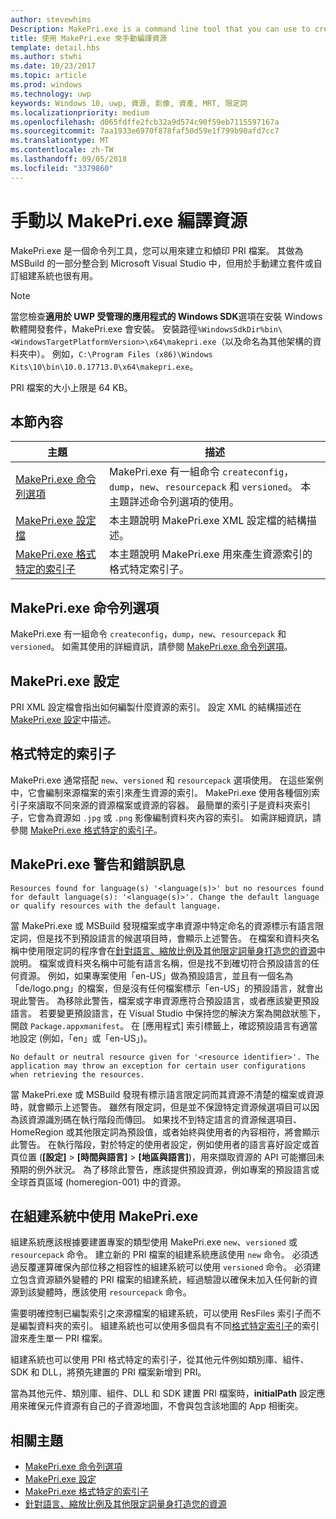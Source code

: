 ```yaml
---
author: stevewhims
Description: MakePri.exe is a command line tool that you can use to create and dump PRI files. It is integrated as part of MSBuild within Microsoft Visual Studio, but it could be useful to you for creating packages manually or with a custom build system.
title: 使用 MakePri.exe 來手動編譯資源
template: detail.hbs
ms.author: stwhi
ms.date: 10/23/2017
ms.topic: article
ms.prod: windows
ms.technology: uwp
keywords: Windows 10, uwp, 資源, 影像, 資產, MRT, 限定詞
ms.localizationpriority: medium
ms.openlocfilehash: d065fdffe2fcb32a9d574c90f59eb7115597167a
ms.sourcegitcommit: 7aa1933e6970f878faf50d59e1f799b90afd7cc7
ms.translationtype: MT
ms.contentlocale: zh-TW
ms.lasthandoff: 09/05/2018
ms.locfileid: "3379860"
---
```

# <a name="compile-resources-manually-with-makepriexe"></a>手動以 MakePri.exe 編譯資源

MakePri.exe 是一個命令列工具，您可以用來建立和傾印 PRI 檔案。 其做為 MSBuild 的一部分整合到 Microsoft Visual Studio 中，但用於手動建立套件或自訂組建系統也很有用。

> [!NOTE]
> 當您檢查**適用於 UWP 受管理的應用程式的 Windows SDK**選項在安裝 Windows 軟體開發套件，MakePri.exe 會安裝。 安裝路徑`%WindowsSdkDir%bin\<WindowsTargetPlatformVersion>\x64\makepri.exe`（以及命名為其他架構的資料夾中）。 例如，`C:\Program Files (x86)\Windows Kits\10\bin\10.0.17713.0\x64\makepri.exe`。

PRI 檔案的大小上限是 64 KB。

## <a name="in-this-section"></a>本節內容
|主題|描述|
|-|-|
| [MakePri.exe 命令列選項](makepri-exe-command-options.md) | MakePri.exe 有一組命令 `createconfig`，`dump`，`new`、`resourcepack` 和 `versioned`。 本主題詳述命令列選項的使用。 |
| [MakePri.exe 設定檔](makepri-exe-configuration.md) | 本主題說明 MakePri.exe XML 設定檔的結構描述。 |
| [MakePri.exe 格式特定的索引子](makepri-exe-format-specific-indexers.md) | 本主題說明 MakePri.exe 用來產生資源索引的格式特定索引子。 |

## <a name="makepriexe-command-line-options"></a>MakePri.exe 命令列選項

MakePri.exe 有一組命令 `createconfig`，`dump`，`new`、`resourcepack` 和 `versioned`。 如需其使用的詳細資訊，請參閱 [MakePri.exe 命令列選項](makepri-exe-command-options.md)。

## <a name="makepriexe-configuration"></a>MakePri.exe 設定

PRI XML 設定檔會指出如何編製什麼資源的索引。 設定 XML 的結構描述在 [MakePri.exe 設定](makepri-exe-configuration.md)中描述。

## <a name="format-specific-indexers"></a>格式特定的索引子

MakePri.exe 通常搭配 `new`、`versioned` 和 `resourcepack` 選項使用。 在這些案例中，它會編制來源檔案的索引來產生資源的索引。 MakePri.exe 使用各種個別索引子來讀取不同來源的資源檔案或資源的容器。 最簡單的索引子是資料夾索引子，它會為資源如 `.jpg` 或 `.png` 影像編制資料夾內容的索引。 如需詳細資訊，請參閱 [MakePri.exe 格式特定的索引子](makepri-exe-format-specific-indexers.md)。

## <a name="makepriexe-warnings-and-error-messages"></a>MakePri.exe 警告和錯誤訊息

```
Resources found for language(s) '<language(s)>' but no resources found for default language(s): '<language(s)>'. Change the default language or qualify resources with the default language.
```

當 MakePri.exe 或 MSBuild 發現檔案或字串資源中特定命名的資源標示有語言限定詞，但是找不到預設語言的候選項目時，會顯示上述警告。 在檔案和資料夾名稱中使用限定詞的程序會在[針對語言、縮放比例及其他限定詞量身打造您的資源](tailor-resources-lang-scale-contrast.md)中說明。 檔案或資料夾名稱中可能有語言名稱，但是找不到確切符合預設語言的任何資源。 例如，如果專案使用「en-US」做為預設語言，並且有一個名為「de/logo.png」的檔案，但是沒有任何檔案標示「en-US」的預設語言，就會出現此警告。 為移除此警告，檔案或字串資源應符合預設語言，或者應該變更預設語言。 若要變更預設語言，在 Visual Studio 中保持您的解決方案為開啟狀態下，開啟 `Package.appxmanifest`。 在 \[應用程式\] 索引標籤上，確認預設語言有適當地設定 (例如，「en」或「en-US」)。

```
No default or neutral resource given for '<resource identifier>'. The application may throw an exception for certain user configurations when retrieving the resources.
```

當 MakePri.exe 或 MSBuild 發現有標示語言限定詞而其資源不清楚的檔案或資源時，就會顯示上述警告。 雖然有限定詞，但是並不保證特定資源候選項目可以因為該資源識別碼在執行階段而傳回。 如果找不到特定語言的資源候選項目、HomeRegion 或其他限定詞為預設值，或者始終與使用者的內容相符，將會顯示此警告。 在執行階段，對於特定的使用者設定，例如使用者的語言喜好設定或首頁位置 (**\[設定\]** > **\[時間與語言\]** > **\[地區與語言\]**)，用來擷取資源的 API 可能擲回未預期的例外狀況。 為了移除此警告，應該提供預設資源，例如專案的預設語言或全球首頁區域 (homeregion-001) 中的資源。

## <a name="using-makepriexe-in-a-build-system"></a>在組建系統中使用 MakePri.exe

組建系統應該根據要建置專案的類型使用 MakePri.exe `new`、`versioned` 或 `resourcepack` 命令。 建立新的 PRI 檔案的組建系統應該使用 `new` 命令。 必須透過反覆運算確保內部位移之相容性的組建系統可以使用 `versioned` 命令。 必須建立包含資源額外變體的 PRI 檔案的組建系統，經過驗證以確保未加入任何新的資源到該變體時，應該使用 `resourcepack` 命令。

需要明確控制已編製索引之來源檔案的組建系統，可以使用 ResFiles 索引子而不是編製資料夾的索引。 組建系統也可以使用多個具有不同[格式特定索引子](makepri-exe-format-specific-indexers.md)的索引證來產生單一 PRI 檔案。

組建系統也可以使用 PRI 格式特定的索引子，從其他元件例如類別庫、組件、SDK 和 DLL，將預先建置的 PRI 檔案新增到 PRI。

當為其他元件、類別庫、組件、DLL 和 SDK 建置 PRI 檔案時，**initialPath** 設定應用來確保元件資源有自己的子資源地圖，不會與包含該地圖的 App 相衝突。

## <a name="related-topics"></a>相關主題
* [MakePri.exe 命令列選項](makepri-exe-command-options.md)
* [MakePri.exe 設定](makepri-exe-configuration.md)
* [MakePri.exe 格式特定的索引子](makepri-exe-format-specific-indexers.md)
* [針對語言、縮放比例及其他限定詞量身打造您的資源](tailor-resources-lang-scale-contrast.md)
